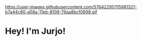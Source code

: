 https://user-images.githubusercontent.com/57642291/115981321-b7a44c80-a58a-11eb-8109-79aa8bcf0698.gif
# Hey! I'm Jurjo!
